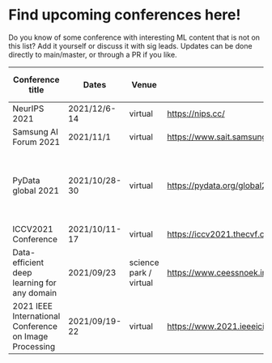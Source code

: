 # Find upcoming conferences here!
Do you know of some conference with interesting ML content that is not on this list? Add it yourself or discuss it with sig leads. Updates can be done directly to main/master, or through a PR if you like.

| Conference title                                       | Dates         | Venue                  | Website                                    | Fee    | Who is going?      | Notes                                                       |
|--------------------------------------------------------|---------------|------------------------|--------------------------------------------|--------|--------------------|-------------------------------------------------------------|
| NeurIPS 2021                                           | 2021/12/6-14  | virtual                | https://nips.cc/                           |        |                    |                                                             |
| Samsung AI Forum 2021                                  | 2021/11/1     | virtual                | https://www.sait.samsung.co.kr/saithome/event/saif2021.do |        |                    |                                                             |
| PyData global 2021                                     | 2021/10/28-30 | virtual                | https://pydata.org/global2021              |        |                    | All presentations will be posted on YouTube after the event |
| ICCV2021 Conference                                    | 2021/10/11-17 | virtual                | https://iccv2021.thecvf.com/               |        |                    |                                                             |
| Data-efficient deep learning for any domain            | 2021/09/23    | science park / virtual | https://www.ceessnoek.info/data-efficient/ | free   | Chris, Yang, Elena |                                                          |
| 2021 IEEE International Conference on Image Processing | 2021/09/19-22 | virtual                | https://www.2021.ieeeicip.org/             |        |                    |                                                             |



